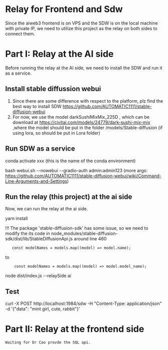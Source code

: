 # Relay for Frontend and Sdw
 Since the aiweb3 frontend is on VPS and the SDW is on the local machine with private IP, we need to utilize this project as the relay on both sides to connect them. 

# Part I: Relay at the AI side
Before running the relay at the AI side, we need to install the SDW and run it as a service.
## Install stable diffussion webui
1. Since there are some difference with respect to the platform, plz find the best way to install SDW https://github.com/AUTOMATIC1111/stable-diffusion-webui
2. For now, we use the model darkSushiMixMix_225D , which can be download at https://civitai.com/models/24779/dark-sushi-mix-mix ,where the model should be put in the folder /models/Stable-diffusion (if using lora, so should be put in Lora folder)

## Run SDW as a service

conda activate xxx (this is the name of the conda environment)

bash webui.sh --nowebui --gradio-auth admin:admin123   (more args: https://github.com/AUTOMATIC1111/stable-diffusion-webui/wiki/Command-Line-Arguments-and-Settings)

## Run the relay (this project) at the ai side
Now, we can run the relay at the ai side.

yarn install

!!! The package 'stable-diffusion-sdk' has some issue, so we need to modify the its code in node_modules/stable-diffusion-sdk/dist/lib/StableDiffusionApi.js around line 460

```
   const modelNames = models.map((model) => model.name);
```
to 
```
    const modelNames = models.map((model) => model.model_name);
```


node dist/index.js --relaySide ai

## Test

curl -X POST http://localhost:1984/sdw -H "Content-Type: application/json" -d '{"data": "mint girl, cute, rabbit"}' 

# Part II: Relay at the frontend side

    Waiting for Dr Cao provde the SQL api.
 




